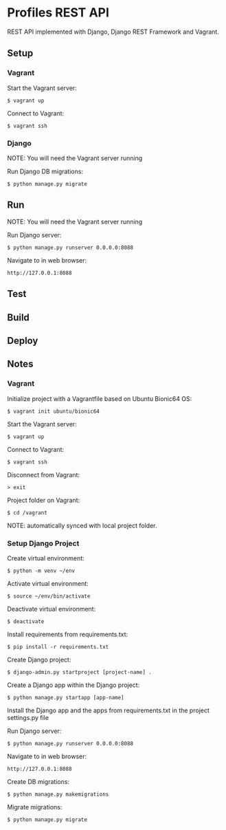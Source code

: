 # Profiles REST API

REST API implemented with Django, Django REST Framework and Vagrant.

## Setup

### Vagrant

Start the Vagrant server:

    $ vagrant up

Connect to Vagrant:

    $ vagrant ssh

### Django

NOTE: You will need the Vagrant server running

Run Django DB migrations:

    $ python manage.py migrate

## Run

NOTE: You will need the Vagrant server running

Run Django server:

    $ python manage.py runserver 0.0.0.0:8088

Navigate to in web browser:

    http://127.0.0.1:8088

## Test

## Build

## Deploy

## Notes

### Vagrant

Initialize project with a Vagrantfile based on Ubuntu Bionic64 OS:

    $ vagrant init ubuntu/bionic64

Start the Vagrant server:

    $ vagrant up

Connect to Vagrant:

    $ vagrant ssh

Disconnect from Vagrant:

    > exit

Project folder on Vagrant:

    $ cd /vagrant

NOTE: automatically synced with local project folder.

### Setup Django Project

Create virtual environment:

    $ python -m venv ~/env

Activate virtual environment:

    $ source ~/env/bin/activate

Deactivate virtual environment:

    $ deactivate

Install requirements from requirements.txt:

    $ pip install -r requirements.txt

Create Django project:

    $ django-admin.py startproject [project-name] .

Create a Django app within the Django project:

    $ python manage.py startapp [app-name]

Install the Django app and the apps from requirements.txt in the project settings.py file

Run Django server:

    $ python manage.py runserver 0.0.0.0:8088

Navigate to in web browser:

    http://127.0.0.1:8088

Create DB migrations:

    $ python manage.py makemigrations

Migrate migrations:

    $ python manage.py migrate
